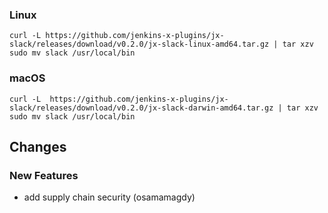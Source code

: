 ### Linux

```shell
curl -L https://github.com/jenkins-x-plugins/jx-slack/releases/download/v0.2.0/jx-slack-linux-amd64.tar.gz | tar xzv 
sudo mv slack /usr/local/bin
```

### macOS

```shell
curl -L  https://github.com/jenkins-x-plugins/jx-slack/releases/download/v0.2.0/jx-slack-darwin-amd64.tar.gz | tar xzv
sudo mv slack /usr/local/bin
```
## Changes

### New Features

* add supply chain security (osamamagdy)
